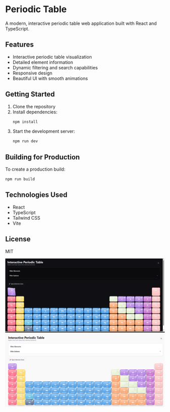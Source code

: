 # Periodic Table

A modern, interactive periodic table web application built with React and TypeScript.

## Features

- Interactive periodic table visualization
- Detailed element information
- Dynamic filtering and search capabilities
- Responsive design
- Beautiful UI with smooth animations

## Getting Started

1. Clone the repository
2. Install dependencies:
   ```bash
   npm install
   ```
3. Start the development server:
   ```bash
   npm run dev
   ```

## Building for Production

To create a production build:

```bash
npm run build
```

## Technologies Used

- React
- TypeScript
- Tailwind CSS
- Vite

## License

MIT

![App Screenshot](./screenshot.png)
![App Screenshot](./screenshot1.png)


